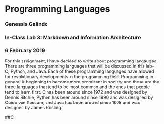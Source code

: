 # Programming Languages
### Genessis Galindo
### In-Class Lab 3: Markdown and Information Architecture
### 6 February 2019

For this assignment, I have decided to write about programming langauges. There are three programming languages that will be discussed in this lab- C, Python, and Java. Each of these programming languages have allowed for revolutionary developments in the programming field. Programming in general is beginning to become more prominant in society and these are the three languages that tend to be most common and the ones that people tend to learn first. C has been around since 1972 and was designed by Dennis Ritchie, Python has been around since 1990 and was designed by Guido van Rossum, and Java has been around since 1995 and was designed by James Gosling.

##C


